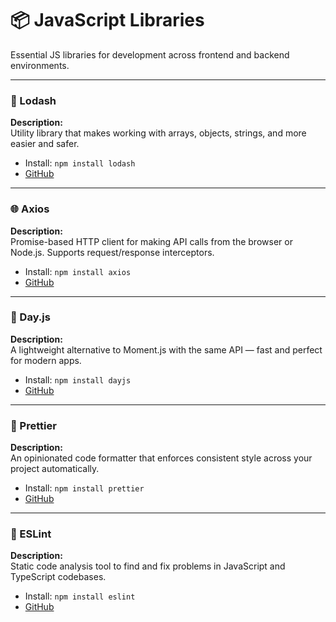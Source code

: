 # 📦 JavaScript Libraries

Essential JS libraries for development across frontend and backend environments.

---

### 🔧 Lodash

**Description:**  
Utility library that makes working with arrays, objects, strings, and more easier and safer.

- Install: `npm install lodash`
- [GitHub](https://github.com/lodash/lodash)

---

### 🌐 Axios

**Description:**  
Promise-based HTTP client for making API calls from the browser or Node.js. Supports request/response interceptors.

- Install: `npm install axios`
- [GitHub](https://github.com/axios/axios)

---

### 📅 Day.js

**Description:**  
A lightweight alternative to Moment.js with the same API — fast and perfect for modern apps.

- Install: `npm install dayjs`
- [GitHub](https://github.com/iamkun/dayjs)

---

### 🧰 Prettier

**Description:**  
An opinionated code formatter that enforces consistent style across your project automatically.

- Install: `npm install prettier`
- [GitHub](https://github.com/prettier/prettier)

---

### 📏 ESLint

**Description:**  
Static code analysis tool to find and fix problems in JavaScript and TypeScript codebases.

- Install: `npm install eslint`
- [GitHub](https://github.com/eslint/eslint)
